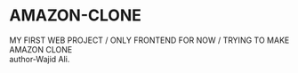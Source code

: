 # AMAZON-CLONE
MY FIRST WEB PROJECT / ONLY FRONTEND FOR NOW / TRYING TO MAKE AMAZON CLONE
<br>
author-Wajid Ali.
